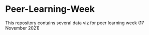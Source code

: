 # Peer-Learning-Week
This repository contains several data viz for peer learning week (17 November 2021)
